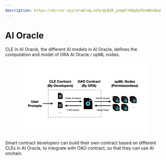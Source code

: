 ```yaml
---
description: https://mirror.xyz/orablog.eth/qLBIR_yxmpFJ4dg5p5Sn8Wz46aQDTG1jCW8myeE7zZ8
---
```


# AI Oracle

CLE in AI Oracle, the different AI models in AI Oracle, defines the computation and model of ORA AI Oracle / opML nodes.

<figure><img src="../../.gitbook/assets/litepaper.001 (1) (1).png" alt=""><figcaption></figcaption></figure>

Smart contract developers can build their own contract based on different CLEs in AI Oracle, to integrate with OAO contract, so that they can use AI onchain.
